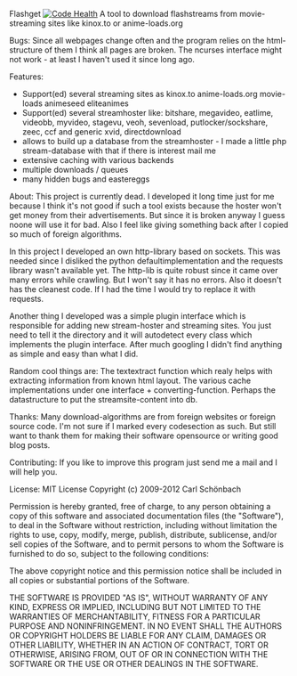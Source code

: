 Flashget
[![Code Health](https://landscape.io/github/balrok/Flashget/master/landscape.png)](https://landscape.io/github/balrok/Flashget/master)
A tool to download flashstreams from movie-streaming sites like kinox.to or anime-loads.org

Bugs:
Since all webpages change often and the program relies on the html-structure of them I think all pages are broken.
The ncurses interface might not work - at least I haven't used it since long ago.

Features:
- Support(ed) several streaming sites as kinox.to anime-loads.org movie-loads animeseed eliteanimes
- Support(ed) several streamhoster like: bitshare, megavideo, eatlime, videobb, myvideo, stagevu, veoh, sevenload, putlocker/sockshare,
  zeec, ccf and generic xvid, directdownload
- allows to build up a database from the streamhoster - I made a little php stream-database with that if there is interest mail me
- extensive caching with various backends
- multiple downloads / queues
- many hidden bugs and eastereggs

About:
This project is currently dead. I developed it long time just for me because I think it's not good if such a tool exists because the hoster
won't get money from their advertisements. But since it is broken anyway I guess noone will use it for bad. Also I feel like giving
something back after I copied so much of foreign algorithms.

In this project I developed an own http-library based on sockets. This was needed since I disliked the python defaultimplementation and the
requests library wasn't available yet. The http-lib is quite robust since it came over many errors while crawling. But I won't say it has no
errors. Also it doesn't has the cleanest code. If I had the time I would try to replace it with requests.

Another thing I developed was a simple plugin interface which is responsible for adding new stream-hoster and streaming sites. You just need
to tell it the directory and it will autodetect every class which implements the plugin interface. After much googling I didn't find
anything as simple and easy than what I did.

Random cool things are:
    The textextract function which realy helps with extracting information from known html layout.
    The various cache implementations under one interface + converting-function.
    Perhaps the datastructure to put the streamsite-content into db.

Thanks:
Many download-algorithms are from foreign websites or foreign source code. I'm not sure if I marked every codesection as such. But still
want to thank them for making their software opensource or writing good blog posts.


Contributing:
If you like to improve this program just send me a mail and I will help you.


License:
MIT License
Copyright (c) 2009-2012 Carl Schönbach

Permission is hereby granted, free of charge, to any person obtaining a copy of this software and associated documentation files (the "Software"), to deal in the Software without restriction, including without limitation the rights to use, copy, modify, merge, publish, distribute, sublicense, and/or sell copies of the Software, and to permit persons to whom the Software is furnished to do so, subject to the following conditions:

The above copyright notice and this permission notice shall be included in all copies or substantial portions of the Software.

THE SOFTWARE IS PROVIDED "AS IS", WITHOUT WARRANTY OF ANY KIND, EXPRESS OR IMPLIED, INCLUDING BUT NOT LIMITED TO THE WARRANTIES OF MERCHANTABILITY, FITNESS FOR A PARTICULAR PURPOSE AND NONINFRINGEMENT. IN NO EVENT SHALL THE AUTHORS OR COPYRIGHT HOLDERS BE LIABLE FOR ANY CLAIM, DAMAGES OR OTHER LIABILITY, WHETHER IN AN ACTION OF CONTRACT, TORT OR OTHERWISE, ARISING FROM, OUT OF OR IN CONNECTION WITH THE SOFTWARE OR THE USE OR OTHER DEALINGS IN THE SOFTWARE.
